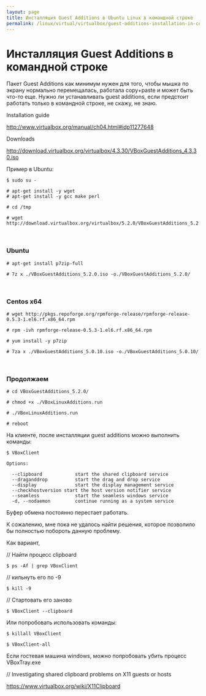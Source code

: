 ```yaml
---
layout: page
title: Инсталляция Guest Additions в Ubuntu Linux в командной строке
permalink: /linux/virtual/virtualbox/guest-additions-installation-in-command-line/
---
```



# Инсталляция Guest Additions в командной строке


Пакет Guest Additions как минимум нужен для того, чтобы мышка по экрану нормально перемещалась, работала copy+paste и может быть что-то еще. Нужно ли устанавливать guest additions, если предстоит работать только в командной строке, не скажу, не знаю.

Installation guide

http://www.virtualbox.org/manual/ch04.html#idp11277648

Downloads

http://download.virtualbox.org/virtualbox/4.3.30/VBoxGuestAdditions_4.3.30.iso

Пример в Ubuntu:

    $ sudo su -

    # apt-get install -y wget
    # apt-get install -y gcc make perl

    # cd /tmp

    # wget http://download.virtualbox.org/virtualbox/5.2.0/VBoxGuestAdditions_5.2.0.iso


<br/>

### Ubuntu

    # apt-get install p7zip-full

    # 7z x ./VBoxGuestAdditions_5.2.0.iso -o./VBoxGuestAdditions_5.2.0/



<!-- <br/>

### Centos 7.3 x64

    # dnf -y install gcc automake make kernel-devel kernel-headers perl

VBoxGuestAdditions_5.2.0.iso - не заработала, ошибка при компиляции:


hgsmi_base.c:99:2: error: implicit declaration of function ‘AssertRC’ [-Werror=implicit-function-declaration]
  AssertRC(p->rc);


  # chmod +x VBoxLinuxAdditions.run  
  # ./VBoxLinuxAdditions.run -->


<br/>

### Centos x64


    # wget http://pkgs.repoforge.org/rpmforge-release/rpmforge-release-0.5.3-1.el6.rf.x86_64.rpm

    # rpm -ivh rpmforge-release-0.5.3-1.el6.rf.x86_64.rpm

    # yum install -y p7zip

    # 7za x ./VBoxGuestAdditions_5.0.10.iso -o./VBoxGuestAdditions_5.0.10/

<br/>

### Продолжаем


    # cd VBoxGuestAdditions_5.2.0/

    # chmod +x ./VBoxLinuxAdditions.run

    # ./VBoxLinuxAdditions.run

    # reboot

На клиенте, после инсталляции guest additions можно выполнить команды:

    $ VBoxClient

    Options:

      --clipboard            start the shared clipboard service
      --draganddrop          start the drag and drop service
      --display              start the display management service
      --checkhostversion start the host version notifier service
      --seamless             start the seamless windows service
      -d, --nodaemon         continue running as a system service

Буфер обмена постоянно перестает работать.

К сожалению, мне пока не удалось найти решения, которое позволило бы полностью побороть данную проблему.

Как вариант,

// Найти процесс clipboard

    $ ps -Af | grep VBoxClient

// кильнуть его по -9

    $ kill -9

// Стартовать его заново

    $ VBoxClient --clipboard

Или попробовать использовать команды:

    $ killall VBoxClient

    $ VBoxClient-all

Если гостевая машина windows, можно попробовать убить процесс VBoxTray.exe

// Investigating shared clipboard problems on X11 guests or hosts

https://www.virtualbox.org/wiki/X11Clipboard
